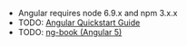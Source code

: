 * Angular requires node 6.9.x and npm 3.x.x
* TODO: [Angular Quickstart Guide](https://angular.io/guide/quickstart)
* TODO: [ng-book (Angular 5)](https://www.ng-book.com/2/)